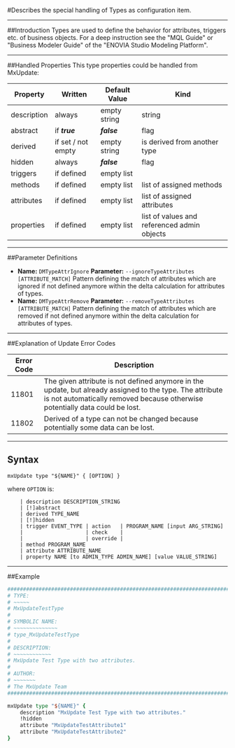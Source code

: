 <!--
 *
 *  This file is part of MxUpdate <http://www.mxupdate.org>.
 *
 *  MxUpdate is a deployment tool for a PLM platform to handle
 *  administration objects as single update files (configuration item).
 *
 *  Copyright (C) 2008-2016 The MxUpdate Team
 *
 *  The Manual of MxUpdate is licensed under a CC BY-NC-SA 4.0 license
 *  (Creative Commons Attribution-NonCommercial-ShareAlike 4.0 
 *  International 4.0 license).
 *
 *  You should have received a copy of the license along with this
 *  work. If not, see <http://creativecommons.org/licenses/by-nc-sa/4.0/>.
 *
-->

#Describes the special handling of Types as configuration item.

----
##Introduction
Types are used to define the behavior for attributes, triggers etc. of business
objects. For a deep instruction see the "MQL Guide" or "Business Modeler Guide"
of the "ENOVIA Studio Modeling Platform".

----
##Handled Properties
This type properties could be handled from MxUpdate:

Property    | Written            | Default Value | Kind
------------|--------------------|---------------|----
description | always             | empty string  | string
abstract    | if ***true***      | ***false***   | flag
derived     | if set / not empty | empty string  | is derived from another type
hidden      | always             | ***false***   | flag
triggers    | if defined         | empty list    |
methods     | if defined         | empty list    | list of assigned methods
attributes  | if defined         | empty list    | list of assigned attributes
properties  | if defined         | empty list    | list of values and referenced admin objects

----
##Parameter Definitions
*   **Name:** ```DMTypeAttrIgnore```
    **Parameter:** ```‑‑ignoreTypeAttributes [ATTRIBUTE_MATCH]```
    Pattern defining the match of attributes which are ignored if not defined anymore within the delta calculation for attributes of types.
*   **Name:** ```DMTypeAttrRemove```
    **Parameter:** ```‑‑removeTypeAttributes [ATTRIBUTE_MATCH]```
    Pattern defining the match of attributes which are removed if not defined anymore within the delta calculation for attributes of types.
    
----
##Explanation of Update Error Codes

Error Code | Description
-----------|------------
11801      | The given attribute is not defined anymore in the update, but already assigned to the type. The attribute is not automatically removed because otherwise potentially data could be lost.
11802      | Derived of a type can not be changed because potentially some data can be lost.

----
## Syntax
```
mxUpdate type "${NAME}" { [OPTION] }
```
where `OPTION` is:
```
    | description DESCRIPTION_STRING
    | [!]abstract
    | derived TYPE_NAME
    | [!]hidden
    | trigger EVENT_TYPE | action   | PROGRAM_NAME [input ARG_STRING]
    |                    | check    |
    |                    | override |
    | method PROGRAM_NAME
    | attribute ATTRIBUTE_NAME
    | property NAME [to ADMIN_TYPE ADMIN_NAME] [value VALUE_STRING]
```

----
##Example
```TCL
################################################################################
# TYPE:
# ~~~~~
# MxUpdateTestType
#
# SYMBOLIC NAME:
# ~~~~~~~~~~~~~~
# type_MxUpdateTestType
#
# DESCRIPTION:
# ~~~~~~~~~~~~
# MxUpdate Test Type with two attributes.
#
# AUTHOR:
# ~~~~~~~
# The MxUpdate Team
################################################################################

mxUpdate type "${NAME}" {
    description "MxUpdate Test Type with two attributes."
    !hidden
    attribute "MxUpdateTestAttribute1"
    attribute "MxUpdateTestAttribute2"
}
```

